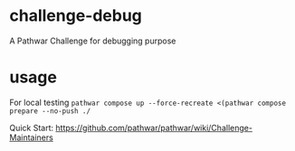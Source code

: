 # challenge-debug
A Pathwar Challenge for debugging purpose

# usage
For local testing
```pathwar compose up --force-recreate <(pathwar compose prepare --no-push ./```

Quick Start: https://github.com/pathwar/pathwar/wiki/Challenge-Maintainers
